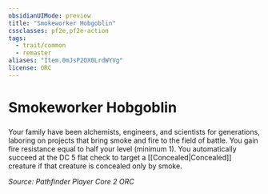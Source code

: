 ```yaml
---
obsidianUIMode: preview
title: "Smokeworker Hobgoblin"
cssclasses: pf2e,pf2e-action
tags:
  - trait/common
  - remaster
aliases: "Item.0mJsP2OX0LrdWYVg"
license: ORC
---
```

# Smokeworker Hobgoblin

### 






Your family have been alchemists, engineers, and scientists for generations, laboring on projects that bring smoke and fire to the field of battle. You gain fire resistance equal to half your level (minimum 1). You automatically succeed at the DC 5 flat check to target a [[Concealed|Concealed]] creature if that creature is concealed only by smoke.

*Source: Pathfinder Player Core 2*
*ORC*